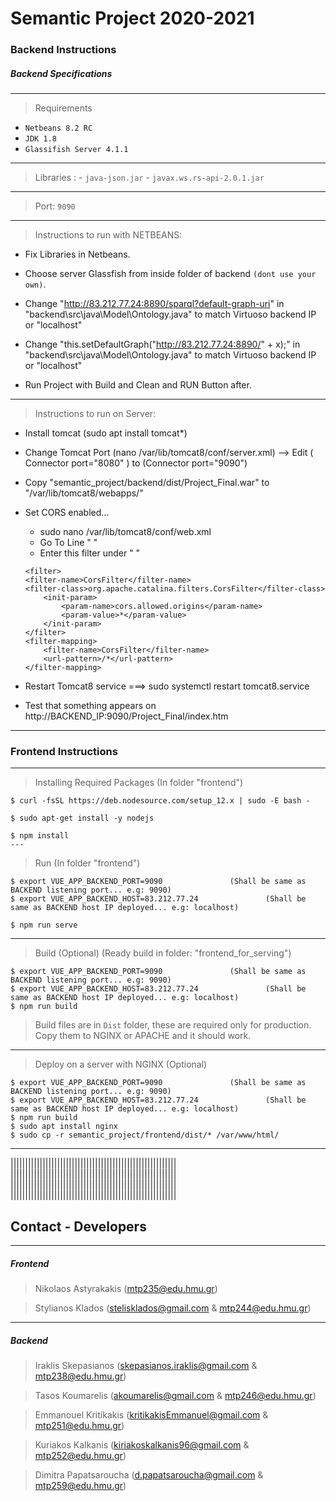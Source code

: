 # Semantic Project 2020-2021

### Backend Instructions

##### Backend Specifications 
---
> Requirements 
- `Netbeans 8.2 RC`
- `JDK 1.8`
- `Glassifish Server 4.1.1`
---
> Libraries :
	- `java-json.jar`
	- `javax.ws.rs-api-2.0.1.jar`
---
> Port: `9090`

---
> Instructions to run with NETBEANS:

 - Fix Libraries in Netbeans.

 - Choose server Glassfish from inside folder of backend `(dont use your own)`.

 - Change "http://83.212.77.24:8890/sparql?default-graph-uri"  in   "backend\src\java\Model\Ontology.java"  to match Virtuoso backend IP or "localhost"

 - Change "this.setDefaultGraph("http://83.212.77.24:8890/" + x);" in   "backend\src\java\Model\Ontology.java"  to match Virtuoso backend IP or "localhost"

 - Run Project with Build and Clean and RUN Button after.

---

> Instructions to run on Server:

 - Install tomcat (sudo apt install tomcat*)

 - Change Tomcat Port (nano /var/lib/tomcat8/conf/server.xml) --> Edit ( Connector port="8080" ) to (Connector port="9090")

 - Copy "semantic_project/backend/dist/Project_Final.war" to "/var/lib/tomcat8/webapps/" 
 
 - Set CORS enabled... 
    - sudo nano /var/lib/tomcat8/conf/web.xml	
    - Go To Line " <!-- ================== Built In Filter Definitions ===================== --> "
    - Enter this filter under " <!-- ================== Built In Filter Definitions ===================== --> "
    ```
	<filter>
	<filter-name>CorsFilter</filter-name>
	<filter-class>org.apache.catalina.filters.CorsFilter</filter-class>
		<init-param>
			<param-name>cors.allowed.origins</param-name>
			<param-value>*</param-value>
		</init-param>
	</filter>
	<filter-mapping>
		<filter-name>CorsFilter</filter-name>
		<url-pattern>/*</url-pattern>
	</filter-mapping>

    ```
 - Restart Tomcat8 service ===> sudo systemctl restart tomcat8.service

 - Test that something appears on  http://BACKEND_IP:9090/Project_Final/index.htm


---

### Frontend Instructions 
---
> Installing Required Packages	(In folder "frontend")
```
$ curl -fsSL https://deb.nodesource.com/setup_12.x | sudo -E bash -

$ sudo apt-get install -y nodejs

$ npm install
---
```
> Run		(In folder "frontend")
```
$ export VUE_APP_BACKEND_PORT=9090			     (Shall be same as BACKEND listening port... e.g: 9090)
$ export VUE_APP_BACKEND_HOST=83.212.77.24       	     (Shall be same as BACKEND host IP deployed... e.g: localhost)

$ npm run serve
```
---
> Build (Optional) (Ready build in folder: "frontend_for_serving")
```
$ export VUE_APP_BACKEND_PORT=9090			     (Shall be same as BACKEND listening port... e.g: 9090)
$ export VUE_APP_BACKEND_HOST=83.212.77.24       	     (Shall be same as BACKEND host IP deployed... e.g: localhost)
$ npm run build
```
> Build files are in `Dist` folder, these are required only for production.
> Copy them to NGINX or APACHE and it should work.

---

> Deploy on a server with NGINX (Optional)
```
$ export VUE_APP_BACKEND_PORT=9090			     (Shall be same as BACKEND listening port... e.g: 9090)
$ export VUE_APP_BACKEND_HOST=83.212.77.24       	     (Shall be same as BACKEND host IP deployed... e.g: localhost)
$ npm run build
$ sudo apt install nginx
$ sudo cp -r semantic_project/frontend/dist/* /var/www/html/
```
---


|||||||||||||||||||||||||||||||||||||||||||||||||||||||||
|||||||||||||||||||||||||||||||||||||||||||||||||||||||||
|||||||||||||||||||||||||||||||||||||||||||||||||||||||||
|||||||||||||||||||||||||||||||||||||||||||||||||||||||||

 

## Contact - Developers 
	
---
##### Frontend

> 	Nikolaos Astyrakakis (mtp235@edu.hmu.gr)

> 	Stylianos Klados (stelisklados@gmail.com & mtp244@edu.hmu.gr)

---
##### Backend

> 	Iraklis Skepasianos (skepasianos.iraklis@gmail.com & mtp238@edu.hmu.gr)

>	Tasos Koumarelis (akoumarelis@gmail.com & mtp246@edu.hmu.gr)

>	Emmanouel Kritikakis (kritikakisEmmanuel@gmail.com & mtp251@edu.hmu.gr)

>	Kuriakos Kalkanis (kiriakoskalkanis96@gmail.com & mtp252@edu.hmu.gr)

>	Dimitra Papatsaroucha (d.papatsaroucha@gmail.com & mtp259@edu.hmu.gr)
